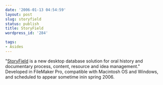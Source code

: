 ```yaml
---
date: '2006-01-13 04:54:59'
layout: post
slug: storyfield
status: publish
title: StoryField
wordpress_id: '284'

tags:
- Asides
---
```


"[StoryField](http://www.storyfield.com/) is a new desktop database solution for oral history and documentary process, content, resource and idea management." Developed in FileMaker Pro, compatible with Macintosh OS and Windows, and scheduled to appear  sometime inin spring 2006.
